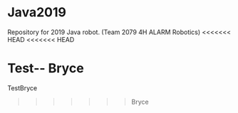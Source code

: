 # Java2019
Repository for 2019 Java robot. (Team 2079 4H ALARM Robotics)
<<<<<<< HEAD
<<<<<<< HEAD

Test-- Bryce
=======

TestBryce
>>>>>>> Bryce

